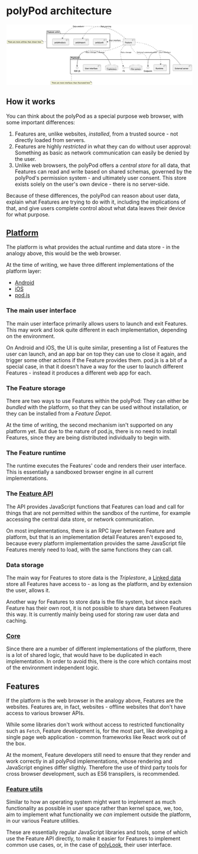 # polyPod architecture

![](diagrams/architecture.png)

## How it works

You can think about the polyPod as a special purpose web browser, with some
important differences:

1. Features are, unlike websites, *installed*, from a trusted source - not
   directly loaded from servers.
2. Features are highly *restricted* in what they can do without user approval:
   Something as basic as network communication can easily be denied by the user.
3. Unlike web browsers, the polyPod offers a *central store* for all data, that
   Features can read and write based on shared schemas, governed by the
   polyPod's permission system - and ultimately user consent. This store exists
   solely on the user's own device - there is no server-side.

Because of these differences, the polyPod can reason about user data, explain
what Features are trying to do with it, including the implications of that, and
give users complete control about what data leaves their device for what
purpose.

## [Platform](../platform)

The platform is what provides the actual runtime and data store - in the analogy
above, this would be the web browser.

At the time of writing, we have three different implementations of the platform
layer:

- [Android](../platform/android)
- [iOS](../platform/ios)
- [pod.js](../platform/podjs)

### The main user interface

The main user interface primarily allows users to launch and exit Features. This
may work and look quite different in each implementation, depending on the
environment.

On Android and iOS, the UI is quite similar, presenting a list of Features the
user can launch, and an app bar on top they can use to close it again, and
trigger some other actions if the Feature provides them. pod.js is a bit of a
special case, in that it doesn't have a way for the user to launch different
Features - instead it produces a different web app for each.

### The Feature storage

There are two ways to use Features within the polyPod: They can either be
_bundled_ with the platform, so that they can be used without installation, or
they can be installed from a _Feature Depot_.

At the time of writing, the second mechanism isn't supported on any platform
yet. But due to the nature of pod.js, there is no need to install Features,
since they are being distributed individually to begin with.

### The Feature runtime

The runtime executes the Features' code and renders their user interface. This
is essentially a sandboxed browser engine in all current implementations.

### The [Feature API](../platform/feature-api)

The API provides JavaScript functions that Features can load and call for things
that are not permitted within the sandbox of the runtime, for example accessing
the central data store, or network communication.

On most implementations, there is an RPC layer between Feature and platform, but
that is an implementation detail Features aren't exposed to, because every
platform implementation provides the same JavaScript file Features merely need
to load, with the same functions they can call.

### Data storage

The main way for Features to store data is the _Triplestore_, a [Linked data][1]
store all Features have access to - as long as the platform, and by extension
the user, allows it.

Another way for Features to store data is the file system, but since each
Feature has their own root, it is not possible to share data between Features
this way. It is currently mainly being used for storing raw user data and
caching.

### [Core](../platform/core)

Since there are a number of different implementations of the platform, there is
a lot of shared logic, that would have to be duplicated in each
implementation. In order to avoid this, there is the core which contains most of
the environment independent logic.

## Features

If the platform is the web browser in the analogy above, Features are the
websites. Features are, in fact, websites - offline websites that don't have
access to various browser APIs.

While some libraries don't work without access to restricted functionality such
as `Fetch`, Feature development is, for the most part, like developing a single
page web application - common frameworks like React work out of the box.

At the moment, Feature developers still need to ensure that they render and work
correctly in all polyPod implementations, whose rendering and JavaScript engines
differ sligthly. Therefore the use of third party tools for cross browser
development, such as ES6 transpilers, is recommended.

### [Feature utils](../feature-utils)

Similar to how an operating system might want to implement as much functionality
as possible in user space rather than kernel space, we, too, aim to implement
what functionality we _can_ implement outside the platform, in our various
Feature utilities.

These are essentially regular JavaScript libraries and tools, some of which use
the Feature API directly, to make it easier for Features to implement common use
cases, or, in the case of [polyLook](../feature-utils/poly-look), their user
interface.

[1]: https://en.wikipedia.org/wiki/Linked_data
